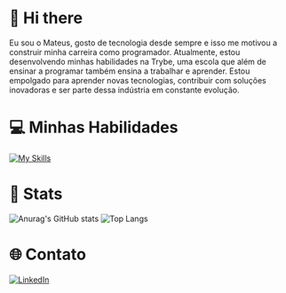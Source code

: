 # 👋 Hi there
Eu sou o Mateus, gosto de tecnologia desde sempre e isso me motivou a construir minha carreira como programador. Atualmente, estou desenvolvendo minhas habilidades na Trybe, uma escola que além de ensinar a programar também ensina a trabalhar e aprender. Estou empolgado para aprender novas tecnologias, contribuir com soluções inovadoras e ser parte dessa indústria em constante evolução.

# 💻 Minhas Habilidades
[![My Skills](https://skillicons.dev/icons?i=git,js,html,css,nodejs,docker,ts,react,vite,mysql&perline=5)](https://skillicons.dev)

# 🚀 Stats
![Anurag's GitHub stats](https://github-readme-stats.vercel.app/api?username=mateusddev&hide=stars&theme=tokyonight) ![Top Langs](https://github-readme-stats.vercel.app/api/top-langs/?username=mateusddev&theme=tokyonight&layout=compact)

# 🌐 Contato
[![LinkedIn](https://img.shields.io/badge/linkedin-%230077B5.svg?style=for-the-badge&logo=linkedin&logoColor=white)](https://www.linkedin.com/in/mateus-da-silva-santos/)
